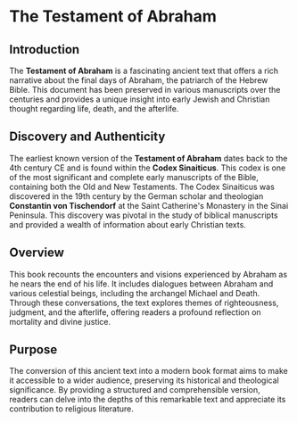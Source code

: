 # The Testament of Abraham

## Introduction

The **Testament of Abraham** is a fascinating ancient text that offers a rich narrative about the final days of Abraham, the patriarch of the Hebrew Bible. This document has been preserved in various manuscripts over the centuries and provides a unique insight into early Jewish and Christian thought regarding life, death, and the afterlife.

## Discovery and Authenticity

The earliest known version of the **Testament of Abraham** dates back to the 4th century CE and is found within the **Codex Sinaiticus**. This codex is one of the most significant and complete early manuscripts of the Bible, containing both the Old and New Testaments. The Codex Sinaiticus was discovered in the 19th century by the German scholar and theologian **Constantin von Tischendorf** at the Saint Catherine's Monastery in the Sinai Peninsula. This discovery was pivotal in the study of biblical manuscripts and provided a wealth of information about early Christian texts.

## Overview

This book recounts the encounters and visions experienced by Abraham as he nears the end of his life. It includes dialogues between Abraham and various celestial beings, including the archangel Michael and Death. Through these conversations, the text explores themes of righteousness, judgment, and the afterlife, offering readers a profound reflection on mortality and divine justice.

## Purpose

The conversion of this ancient text into a modern book format aims to make it accessible to a wider audience, preserving its historical and theological significance. By providing a structured and comprehensible version, readers can delve into the depths of this remarkable text and appreciate its contribution to religious literature.
